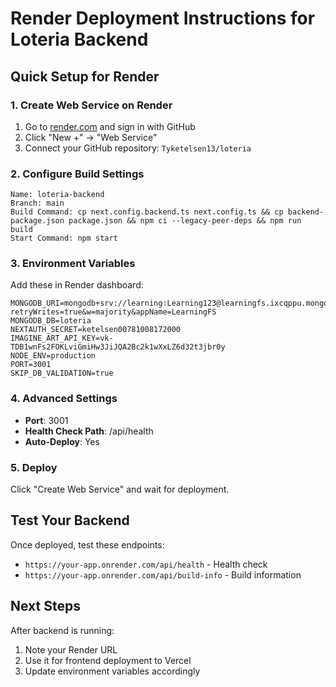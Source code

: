# Render Deployment Instructions for Loteria Backend

## Quick Setup for Render

### 1. Create Web Service on Render
1. Go to [render.com](https://render.com) and sign in with GitHub
2. Click "New +" → "Web Service"
3. Connect your GitHub repository: `Tyketelsen13/loteria`

### 2. Configure Build Settings
```
Name: loteria-backend
Branch: main
Build Command: cp next.config.backend.ts next.config.ts && cp backend-package.json package.json && npm ci --legacy-peer-deps && npm run build
Start Command: npm start
```

### 3. Environment Variables
Add these in Render dashboard:
```
MONGODB_URI=mongodb+srv://learning:Learning123@learningfs.ixcqppu.mongodb.net/?retryWrites=true&w=majority&appName=LearningFS
MONGODB_DB=loteria
NEXTAUTH_SECRET=ketelsen00781008172000
IMAGINE_ART_API_KEY=vk-TDB1wnFs2FOKLviGmiHw3JiJQA2Bc2k1wXxLZ6d32t3jbr0y
NODE_ENV=production
PORT=3001
SKIP_DB_VALIDATION=true
```

### 4. Advanced Settings
- **Port**: 3001
- **Health Check Path**: /api/health
- **Auto-Deploy**: Yes

### 5. Deploy
Click "Create Web Service" and wait for deployment.

## Test Your Backend
Once deployed, test these endpoints:
- `https://your-app.onrender.com/api/health` - Health check
- `https://your-app.onrender.com/api/build-info` - Build information

## Next Steps
After backend is running:
1. Note your Render URL
2. Use it for frontend deployment to Vercel
3. Update environment variables accordingly
